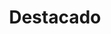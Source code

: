 ---
widget: blank
headless: true
weight: 2
active: true

title: "Destacado"

design:
  spacing:
    padding: ["20px", "0", "20px", "0"]
  columns: '1'
  background:
      image: 'home.jpg'
      image_darken: 0
      image_size: cover
      image_position: top
      image_parallax: true	  
---
